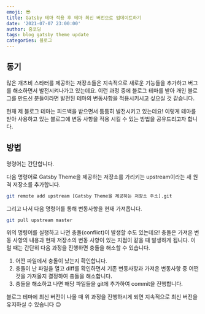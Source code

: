 ```yaml
---
emoji: 😎
title: Gatsby 테마 적용 후 테마 최신 버전으로 업데이트하기
date: '2021-07-07 23:00:00'
author: 줌코딩
tags: blog gatsby theme update
categories: 블로그
---
```


## 동기

많은 개츠비 스타터를 제공하는 저장소들은 지속적으로 새로운 기능들을 추가하고 버그를 해소하면서 발전시켜나가고 있는데요. 이런 과정 중에 블로그 테마를 받아 개인 블로그를 만드신 분들이라면 발전된 테마의 변동사항을 적용시키시고 싶으실 것 같습니다.

현재 제 블로그 테마는 피드백을 받으면서 틈틈히 발전시키고 있는데요! 이렇게 테마를 받아 사용하고 있는 블로그에 변동 사항을 적용 시킬 수 있는 방법을 공유드리고자 합니다.

## 방법

명령어는 간단합니다.

다음 명령어로 Gatsby Theme을 제공하는 저장소를 가리키는 upstream이라는 새 원격 저장소를 추가합니다.

```bash
git remote add upstream [Gatsby Theme을 제공하는 저장소 주소].git
```

그리고 나서 다음 명령어를 통해 변동사항을 현재 가져옵니다.

```bash
git pull upstream master
```

위의 명령어를 실행하고 나면 충돌(conflict)이 발생할 수도 있는데요! 충돌은 가져온 변동 사항의 내용과 현재 저장소의 변동 사항이 있는 지점이 같을 때 발생하게 됩니다. 이럴 때는 간단히 다음 과정을 진행하면 충돌을 해소할 수 있습니다.

1. 어떤 파일에서 충돌이 났는지 확인합니다.
2. 충돌이 난 파일을 열고 diff를 확인하면서 기존 변동사항과 가져온 변동사항 중 어떤 것을 가져올지 결정하여 충돌을 해소합니다.
3. 충돌을 해소하고 나면 해당 파일들을 git에 추가하여 commit을 진행합니다.

블로그 테마에 최신 버전이 나올 때 위 과정을 진행하시게 되면 지속적으로 최신 버전을 유지하실 수 있습니다 😉
